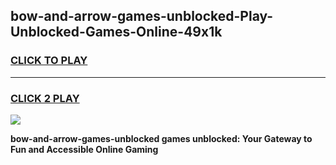 
## bow-and-arrow-games-unblocked-Play-Unblocked-Games-Online-49x1k
<h3>
<a href="https://premium76.site?title=bow-and-arrow-games-unblocked&ref=25A">CLICK TO PLAY</a></h3>
<hr>

<h3>
<a href="https://premium76.site?title=bow-and-arrow-games-unblocked&ref=25A">CLICK 2 PLAY</a>
  
</h3>

<a href="https://premium76.site?title=bow-and-arrow-games-unblocked&ref=25A"><img src="https://clearcache.store/games.png"></a>


**bow-and-arrow-games-unblocked games unblocked: Your Gateway to Fun and Accessible Online Gaming**
